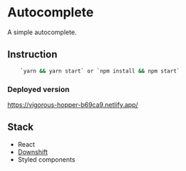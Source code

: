 # Autocomplete

A simple autocomplete.

## Instruction

```sh
    `yarn && yarn start` or `npm install && npm start`
```

### Deployed version

https://vigorous-hopper-b69ca9.netlify.app/

## Stack

- React
- [Downshift](https://github.com/downshift-js/downshift)
- Styled components

